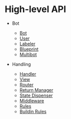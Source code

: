# High-level API

- Bot
    - [Bot](bot.md)
    - [User](user.md)
    - [Labeler](bot/labeler.md)
    - [Blueprint](bot/blueprint.md)
    - [Multibot](bot/multibot.md)

- Handling
    - [Handler](handling/handler.md)
    - [View](handling/view.md)
    - [Router](handling/router.md)
    - [Return Manager](handling/return-manager.md)
    - [State Dispenser](handling/state-dispenser.md)
    - [Middleware](handling/middleware.md)
    - [Rules](handling/rules.md)
    - [Buildin Rules](builin-rules.md)
